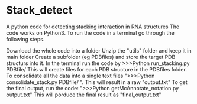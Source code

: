 # Stack_detect
A python code for detecting stacking interaction in RNA structures
 The code works on Python3. To run the code in a terminal go through the following steps.

Download the whole code into a folder
Unzip the "utils" folder and keep it in main folder
Create a subfolder (eg PDBfiles) and store the target PDB structurs into it.
In the terminal run the code by >>>Python run_stacking.py PDBfile/ This will create files for each PDB structure in the PDBfiles folder.
To consolidate all the data into a single text files ">>>Python consolidate_stack.py PDBfile/ ". This will result in a  raw "output.txt"
To get the final output, run the code:  ">>>Python getMcAnnotate_notation.py output.txt"      This will porduce the final result as  "final_output.txt"
                                        

